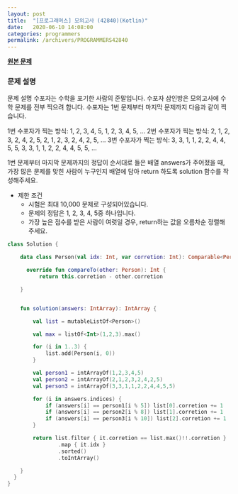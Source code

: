 ```yaml
---
layout: post
title:  "[프로그래머스] 모의고사 (42840)(Kotlin)"
date:   2020-06-10 14:08:00
categories: programmers
permalink: /archivers/PROGRAMMERS42840
---
```


**[원본 문제](https://programmers.co.kr/learn/courses/30/lessons/42840?language=kotlin)**

### 문제 설명

문제 설명
수포자는 수학을 포기한 사람의 준말입니다. 수포자 삼인방은 모의고사에 수학 문제를 전부 찍으려 합니다. 수포자는 1번 문제부터 마지막 문제까지 다음과 같이 찍습니다.

1번 수포자가 찍는 방식: 1, 2, 3, 4, 5, 1, 2, 3, 4, 5, ...
2번 수포자가 찍는 방식: 2, 1, 2, 3, 2, 4, 2, 5, 2, 1, 2, 3, 2, 4, 2, 5, ...
3번 수포자가 찍는 방식: 3, 3, 1, 1, 2, 2, 4, 4, 5, 5, 3, 3, 1, 1, 2, 2, 4, 4, 5, 5, ...

1번 문제부터 마지막 문제까지의 정답이 순서대로 들은 배열 answers가 주어졌을 때, 가장 많은 문제를 맞힌 사람이 누구인지 배열에 담아 return 하도록 solution 함수를 작성해주세요.

  * 제한 조건
    + 시험은 최대 10,000 문제로 구성되어있습니다.
    + 문제의 정답은 1, 2, 3, 4, 5중 하나입니다.
    + 가장 높은 점수를 받은 사람이 여럿일 경우, return하는 값을 오름차순 정렬해주세요.


```kotlin
class Solution {

    data class Person(val idx: Int, var corretion: Int): Comparable<Person>{

      override fun compareTo(other: Person): Int {
          return this.corretion - other.corretion

    }


    fun solution(answers: IntArray): IntArray {

        val list = mutableListOf<Person>()

        val max = listOf<Int>(1,2,3).max()

        for (i in 1..3) {
            list.add(Person(i, 0))
        }

        val person1 = intArrayOf(1,2,3,4,5)
        val person2 = intArrayOf(2,1,2,3,2,4,2,5)
        val person3 = intArrayOf(3,3,1,1,2,2,4,4,5,5)

        for (i in answers.indices) {
            if (answers[i] == person1[i % 5]) list[0].corretion += 1
            if (answers[i] == person2[i % 8]) list[1].corretion += 1
            if (answers[i] == person3[i % 10]) list[2].corretion += 1
        }

        return list.filter { it.corretion == list.max()!!.corretion }
                .map { it.idx }
                .sorted()
                .toIntArray()

    }
  }
}
```
